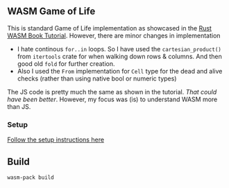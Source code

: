 ## WASM Game of Life

This is standard Game of Life implementation as showcased in the [Rust WASM Book Tutorial](https://rustwasm.github.io/docs/book/game-of-life/introduction.html). However, there are minor changes in implementation

- I hate continous `for..in` loops. So I have used the `cartesian_product()` from `itertools` crate for when walking down rows & columns. And then good old `fold` for further creation. 
- Also I used the `From` implementation for `Cell` type for the dead and alive checks (rather than using native bool or numeric types)

The JS code is pretty much the same as shown in the tutorial. _That could have been better_. However, my focus was (is) to understand WASM more than JS. 

### Setup

[Follow the setup instructions here](https://rustwasm.github.io/docs/book/game-of-life/setup.html)

## Build

```sh
wasm-pack build
```

